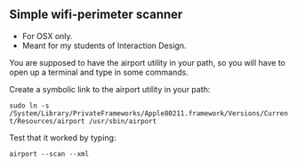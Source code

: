 ## Simple wifi-perimeter scanner

- For OSX only.
- Meant for my students of Interaction Design.

You are supposed to have the airport utility in your path, so you will have to open up a terminal and type in some commands.

Create a symbolic link to the airport utility in your path:

`sudo ln -s /System/Library/PrivateFrameworks/Apple80211.framework/Versions/Current/Resources/airport /usr/sbin/airport`

Test that it worked by typing:

`airport --scan --xml`
